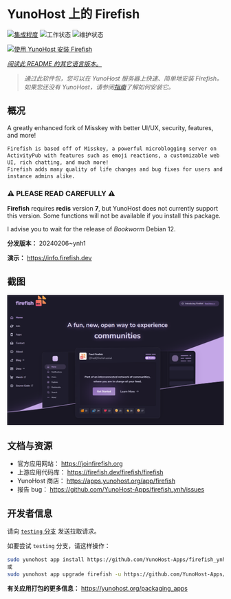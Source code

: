 <!--
注意：此 README 由 <https://github.com/YunoHost/apps/tree/master/tools/readme_generator> 自动生成
请勿手动编辑。
-->

# YunoHost 上的 Firefish

[![集成程度](https://dash.yunohost.org/integration/firefish.svg)](https://dash.yunohost.org/appci/app/firefish) ![工作状态](https://ci-apps.yunohost.org/ci/badges/firefish.status.svg) ![维护状态](https://ci-apps.yunohost.org/ci/badges/firefish.maintain.svg)

[![使用 YunoHost 安装 Firefish](https://install-app.yunohost.org/install-with-yunohost.svg)](https://install-app.yunohost.org/?app=firefish)

*[阅读此 README 的其它语言版本。](./ALL_README.md)*

> *通过此软件包，您可以在 YunoHost 服务器上快速、简单地安装 Firefish。*  
> *如果您还没有 YunoHost，请参阅[指南](https://yunohost.org/install)了解如何安装它。*

## 概况


A greatly enhanced fork of Misskey with better UI/UX, security, features, and more!


    Firefish is based off of Misskey, a powerful microblogging server on ActivityPub with features such as emoji reactions, a customizable web UI, rich chatting, and much more!
    Firefish adds many quality of life changes and bug fixes for users and instance admins alike.

### ⚠️ PLEASE READ CAREFULLY ⚠️

**Firefish** requires **redis** version **7**, but YunoHost does not currently support this version.
Some functions will not be available if you install this package.

I advise you to wait for the release of _Bookworm_ Debian 12.

**分发版本：** 20240206~ynh1

**演示：** <https://info.firefish.dev>

## 截图

![Firefish 的截图](./doc/screenshots/screenshot-firefish.png)

## 文档与资源

- 官方应用网站： <https://joinfirefish.org>
- 上游应用代码库： <https://firefish.dev/firefish/firefish>
- YunoHost 商店： <https://apps.yunohost.org/app/firefish>
- 报告 bug： <https://github.com/YunoHost-Apps/firefish_ynh/issues>

## 开发者信息

请向 [`testing` 分支](https://github.com/YunoHost-Apps/firefish_ynh/tree/testing) 发送拉取请求。

如要尝试 `testing` 分支，请这样操作：

```bash
sudo yunohost app install https://github.com/YunoHost-Apps/firefish_ynh/tree/testing --debug
或
sudo yunohost app upgrade firefish -u https://github.com/YunoHost-Apps/firefish_ynh/tree/testing --debug
```

**有关应用打包的更多信息：** <https://yunohost.org/packaging_apps>
